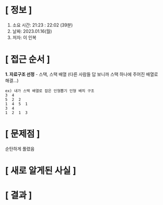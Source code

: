 # **[ 정보 ]**
1. 소요 시간: 21:23 : 22:02 (39분)
2. 날짜: 2023.01.16(월)
3. 저자: 이 인복

# **[ 접근 순서 ]**
**1. 자료구조 선정**
    - 스택, 스택 배열 (다른 사람들 답 보니까 스택 하나에 주어진 배열로 해결...)
    
    ex) 내가 스택 배열로 잡은 인형뽑기 인형 배치 구조
    3  4  
    5  2  2  
    1  4  5  1  
    3  4  
    1  2  1  3

# **[ 문제점 ]**
순탄하게 풀렸음

# **[ 새로 알게된 사실 ]**

# **[ 결과 ]**